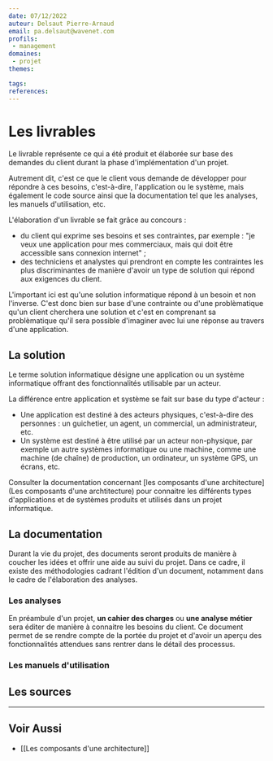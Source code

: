 ```yaml
---
date: 07/12/2022
auteur: Delsaut Pierre-Arnaud
email: pa.delsaut@wavenet.com
profils: 
 - management
domaines:
 - projet
themes:

tags:
references:
---
```


# Les livrables

Le livrable représente ce qui a été produit et élaborée sur base des demandes du client durant la phase d'implémentation d'un projet. 

Autrement dit, c'est ce que le client vous demande de développer pour répondre à ces besoins, c'est-à-dire, l'application ou le système, mais également le code source ainsi que la documentation tel que les analyses, les manuels d'utilisation, etc.

L'élaboration d'un livrable se fait grâce au concours :

- du client qui exprime ses besoins et ses contraintes, par exemple : "je veux une application pour mes commerciaux, mais qui doit être accessible sans connexion internet" ;
- des techniciens et analystes qui prendront en compte les contraintes les plus discriminantes de manière d'avoir un type de solution qui répond aux exigences du client.

L'important ici est qu'une solution informatique répond à un besoin et non l'inverse. C'est donc bien sur base d'une contrainte ou d'une problèmatique qu'un client cherchera une solution et c'est en comprenant sa problèmatique qu'il sera possible d'imaginer avec lui une réponse au travers d'une application.

## La solution

Le terme solution informatique désigne une application ou un système informatique offrant des fonctionnalités utilisable par un acteur. 

La différence entre application et système se fait sur base du type d'acteur : 

- Une application est destiné à des acteurs physiques, c'est-à-dire des personnes : un guichetier, un agent, un commercial, un administrateur, etc.
- Un système est destiné à être utilisé par un acteur non-physique, par exemple un autre systèmes informatique ou une machine, comme une machine (de chaîne) de production, un ordinateur, un système GPS, un écrans, etc.

Consulter la documentation concernant [les composants d'une architecture](Les composants d'une archtitecture) pour connaitre les différents types d'applications et de systèmes produits et utilisés dans un projet informatique.

## La documentation

Durant la vie du projet, des documents seront produits de manière à coucher les idées et offrir une aide au suivi du projet. Dans ce cadre, il existe des méthodologies cadrant l'édition d'un document, notamment dans le cadre de l'élaboration des analyses. 

### Les analyses

En préambule d'un projet, **un cahier des charges** ou **une analyse métier** sera éditer de manière à connaitre les besoins du client. Ce document permet de se rendre compte de la portée du projet et   d'avoir un aperçu des fonctionnalités attendues sans rentrer dans le détail des processus.

### Les manuels d'utilisation

## Les sources

---
## Voir Aussi

- [[Les composants d'une architecture]]

